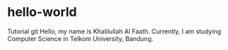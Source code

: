 # hello-world
Tutorial git
Hello, my name is Khalilullah Al Faath. Currently, I am studying Computer Science in Telkom University, Bandung.
